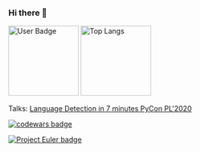 ### Hi there 👋

<img src="https://github-readme-stats.vercel.app/api?username=pkubiak&show_icons=true&theme=default&show_icons=true&hide=issues&include_all_commits=true&line_height=24" alt="User Badge" height="140"/>&nbsp;<img src="https://github-readme-stats.vercel.app/api/top-langs/?username=pkubiak&layout=compact&hide=Jupyter+Notebook&langs_count=6" alt="Top Langs" height="140"/>

<!--
<hr/>
<img src="https://github-profile-trophy.vercel.app/?username=pkubiak&margin-w=4"/>
-->

Talks: [Language Detection in 7 minutes PyCon PL'2020](https://github.com/pkubiak/pl.pycon.2020)

[![codewars badge](https://www.codewars.com/users/pkubiak/badges/small)](https://www.codewars.com/users/pkubiak/)

[![Project Euler badge](https://projecteuler.net/profile/pkubiak.png)](https://projecteuler.net/about)

<!--
**pkubiak/pkubiak** is a ✨ _special_ ✨ repository because its `README.md` (this file) appears on your GitHub profile.

Here are some ideas to get you started:

- 🔭 I’m currently working on ...
- 🌱 I’m currently learning ...
- 👯 I’m looking to collaborate on ...
- 🤔 I’m looking for help with ...
- 💬 Ask me about ...
- 📫 How to reach me: ...
- 😄 Pronouns: ...
- ⚡ Fun fact: ...
-->
